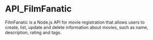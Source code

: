 # API_FilmFanatic
 FilmFanatic is a Node.js API for movie registration that allows users to create, list, update and delete information about movies, such as name, description, rating and tags.
